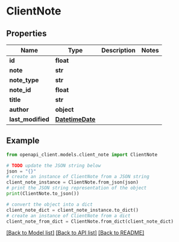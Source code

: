 # ClientNote


## Properties

Name | Type | Description | Notes
------------ | ------------- | ------------- | -------------
**id** | **float** |  | 
**note** | **str** |  | 
**note_type** | **str** |  | 
**note_id** | **float** |  | 
**title** | **str** |  | 
**author** | **object** |  | 
**last_modified** | [**DatetimeDate**](datetime.date.md) |  | 

## Example

```python
from openapi_client.models.client_note import ClientNote

# TODO update the JSON string below
json = "{}"
# create an instance of ClientNote from a JSON string
client_note_instance = ClientNote.from_json(json)
# print the JSON string representation of the object
print(ClientNote.to_json())

# convert the object into a dict
client_note_dict = client_note_instance.to_dict()
# create an instance of ClientNote from a dict
client_note_from_dict = ClientNote.from_dict(client_note_dict)
```
[[Back to Model list]](../README.md#documentation-for-models) [[Back to API list]](../README.md#documentation-for-api-endpoints) [[Back to README]](../README.md)


